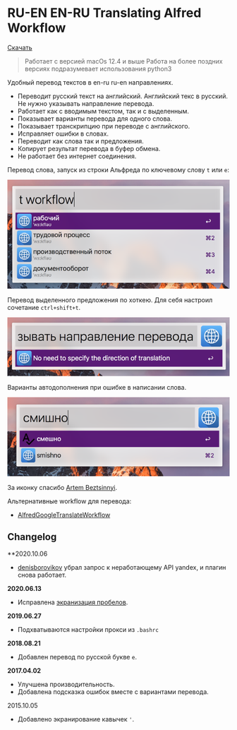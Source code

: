 # RU-EN EN-RU Translating Alfred Workflow

[Скачать](https://github.com/podgorniy/alfred-translate/raw/master/Translate.alfredworkflow)
> Работает с версией macOs 12.4 и выше
> Работа на более поздних версиях подразумевает использования python3 

Удобный перевод текстов в en-ru ru-en направлениях.

- Переводит русский текст на английский. Английский текс в русский. Не нужно указывать направление перевода.
- Работает как с вводимым текстом, так и с выделенным.
- Показывает варианты перевода для одного слова.
- Показывает транскрипцию при переводе с английского.
- Исправляет ошибки в словах.
- Переводит как слова так и предложения.
- Копирует результат перевода в буфер обмена.
- Не работает без интернет соединения.


Перевод слова, запуск из строки Альфреда по ключевому слову `t` или `e`:

![Скриншот](screenshot-1.png)


Перевод выделенного предложения по хоткею. Для себя настроил сочетание `ctrl+shift+t`.

![Скриншот](screenshot-2.png)

Варианты автодополнения при ошибке в написании слова.

![Скриншот](screenshot-3.png)

За иконку спасибо [Artem Beztsinnyi](http://bezart.ru).

Альтернативные workflow для перевода:

- [AlfredGoogleTranslateWorkflow](https://github.com/thomashempel/AlfredGoogleTranslateWorkflow)

## Changelog

**2020.10.06

- [denisborovikov](https://github.com/denisborovikov) убрал запрос к неработающему API yandex, и плагин снова работает.

**2020.06.13**

- Исправлена [экранизация пробелов](https://github.com/podgorniy/alfred-translate/issues/10).

**2019.06.27**

- Подхватываются настройки прокси из `.bashrc`


**2018.08.21**

- Добавлен перевод по русской букве `е`.


**2017.04.02**

- Улучшена производительность.
- Добавлена подсказка ошибок вместе с вариантами перевода.

2015.10.05
- Добавлено экранирование кавычек `'`.
